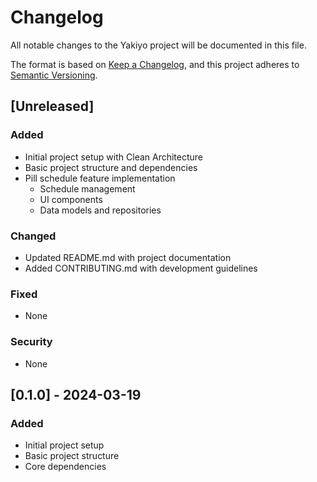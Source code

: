 # Changelog

All notable changes to the Yakiyo project will be documented in this file.

The format is based on [Keep a Changelog](https://keepachangelog.com/en/1.0.0/),
and this project adheres to [Semantic Versioning](https://semver.org/spec/v2.0.0.html).

## [Unreleased]

### Added
- Initial project setup with Clean Architecture
- Basic project structure and dependencies
- Pill schedule feature implementation
  - Schedule management
  - UI components
  - Data models and repositories

### Changed
- Updated README.md with project documentation
- Added CONTRIBUTING.md with development guidelines

### Fixed
- None

### Security
- None

## [0.1.0] - 2024-03-19
### Added
- Initial project setup
- Basic project structure
- Core dependencies 